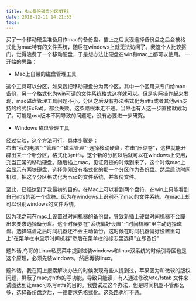 ```yaml
---
title: Mac备份磁盘分区NTFS
date: 2018-12-11 14:21:55
tags:
---
```


买了一个移动硬盘准备用作mac的备份盘，插上之后发现选择备份盘之后会被格式化为mac特有的文件系统，随后在windows上就无法访问了。我这个人比较抠门，觉得浪费了一个移动硬盘，于是想办法让硬盘在win和mac上都可以使用。
一开始的思路：

 * Mac上自带的磁盘管理工具

 这个工具可以分区，如果我把移动硬盘分为两个区，其中一个区用来专门给mac备份，另一个格式化为win可读的文件系统格式这样就可以。但是实际操作起来发现，mac磁盘管理工具问题不小，分区之后没有办法格式化为ntfs或者其他win支持的格式(ExFat)。都会失败。这条路根本走不通。当然也有人这一步直接就成功了。可能是osx版本不同导致的问题吧，没有必要进一步研究。
 
 * Windows 磁盘管理工具
 
 经过实验，这个方法可行。具体步骤是：  
 右击"我的电脑"-"管理"-"磁盘管理"-选择移动硬盘，右击"压缩卷"，这样就能开辟出来一个新分区，格式化为ntfs，这个新的分区以后就可以在windows上使用，充当正常的移动硬盘。随后插上mac，见证奇迹的时候到来了，这个时候mac上会显示有两块硬盘，选择刚刚没有格式化的那一个分区作为备份盘。然后启动时间机器，把这个分区格式化为mac的文件系统，并备份文件。  
 
 至此，已经达到了我最初的目的，在Mac上可以看到两个盘符，在win上只能看到自己ntfs的那一个盘符。因为在windows上识别不了mac的文件系统，在mac上却可以识别windows的文件系统。
 
 因为我之前在mac上设置过时间机器的备份盘，导致新插上硬盘时间机器不会蹦出来要求选择备份盘。这个时候要在"系统偏好设置"-"时间机器"里主动选择磁盘。选择磁盘之后时间机器还不会主动备份，这时候在时间机器偏好设置里勾上"在菜单栏中显示时间机器"然后在菜单栏的标志里选择"立即备份"
 
 
 题外话,鸟哥的Linux私房菜中提到过装windows和linux双系统的时候引导区也是这个原理，必须先装windows，然后再装linux。
 
 题外话，我在网上搜索解决办法的时候发现有些人提到过，苹果因为和微软的版权问题，屏蔽了mac对ntfs的写功能，导致只能读，有人通过修改/etc/fstab 文件来试图达到让mac可以写ntfs的目的。我尝试过这个办法，但是时间机器不管那么多，选择备份盘之后，一律要求先格式化。这条路也行不通。
